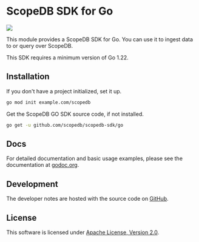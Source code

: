 # ScopeDB SDK for Go

[![](https://img.shields.io/:license-Apache%202-brightgreen.svg)](https://www.apache.org/licenses/LICENSE-2.0.txt)

This module provides a ScopeDB SDK for Go. You can use it to ingest data to or query over ScopeDB.

This SDK requires a minimum version of Go 1.22.

## Installation

If you don't have a project initialized, set it up.

```sh
go mod init example.com/scopedb
```

Get the ScopeDB GO SDK source code, if not installed.

```sh
go get -u github.com/scopedb/scopedb-sdk/go
```

## Docs

For detailed documentation and basic usage examples, please see the documentation at [godoc.org](https://godoc.org/github.com/scopedb/scopedb-sdk/go).

## Development

The developer notes are hosted with the source code on [GitHub](https://github.com/scopedb/scopedb-sdk).

## License

This software is licensed under [Apache License, Version 2.0](https://www.apache.org/licenses/LICENSE-2.0.txt).
